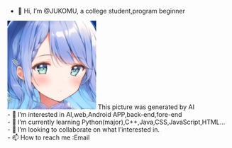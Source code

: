 - 👋 Hi, I’m @JUKOMU, a college student,program beginner
<img src="https://github.com/JUKOMU/JUKOMU/blob/main/IMG/1.png" width="200px" height="200px">
 This picture was generated by AI
<br>
- 👀 I’m interested in AI,web,Android APP,back-end,fore-end
<br>
- 🌱 I’m currently learning Python(major),C++,Java,CSS,JavaScript,HTML...
<br>
- 💞️ I’m looking to collaborate on what I’interested in.
<br>
- 📫 How to reach me :Email

<!---
JUKOMU/JUKOMU is a ✨ special ✨ repository because its `README.md` (this file) appears on your GitHub profile.
You can click the Preview link to take a look at your changes.
--->
